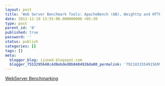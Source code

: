 ```yaml
---
layout: post
title: 'Web Server Benchmark Tools: ApacheBench (AB), Weighttp and HTTPerf'
date: 2012-12-19 13:55:00.000000000 +05:30
type: post
parent_id: '0'
published: true
password: ''
status: publish
categories: []
tags: []
meta:
  blogger_blog: ijuned.blogspot.com
  blogger_7553295648c4d8ebded8b8484926da00_permalink: '7921831554915699289'
---
```

<div dir="ltr" style="text-align:left;"><a href="http://dsec.com/en_apachebench_httperf.html">WebServer Benchmarking</a></div>
